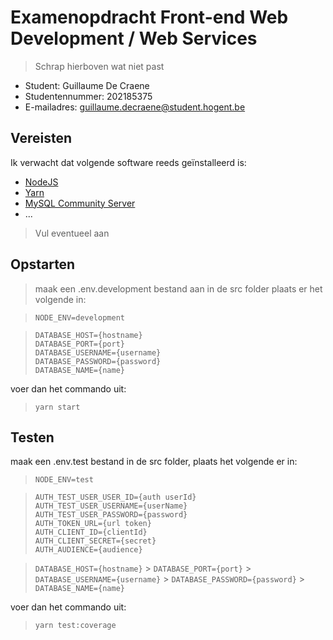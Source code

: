 # Examenopdracht Front-end Web Development / Web Services

> Schrap hierboven wat niet past

- Student: Guillaume De Craene
- Studentennummer: 202185375
- E-mailadres: guillaume.decraene@student.hogent.be

## Vereisten

Ik verwacht dat volgende software reeds geïnstalleerd is:

- [NodeJS](https://nodejs.org)
- [Yarn](https://yarnpkg.com)
- [MySQL Community Server](https://dev.mysql.com/downloads/mysql/)
- ...

> Vul eventueel aan

## Opstarten

> maak een .env.development bestand aan in de src folder
> plaats er het volgende in:

> `NODE_ENV=development`

> `DATABASE_HOST={hostname}`  
> `DATABASE_PORT={port}`  
> `DATABASE_USERNAME={username}`  
> `DATABASE_PASSWORD={password}`  
> `DATABASE_NAME={name}`

voer dan het commando uit:

> `yarn start`

## Testen

maak een .env.test bestand in de src folder,
plaats het volgende er in:

> `NODE_ENV=test`

> `AUTH_TEST_USER_USER_ID={auth userId}`  
> `AUTH_TEST_USER_USERNAME={userName}`  
> `AUTH_TEST_USER_PASSWORD={password}`  
> `AUTH_TOKEN_URL={url token}`  
> `AUTH_CLIENT_ID={clientId}`  
> `AUTH_CLIENT_SECRET={secret}`  
> `AUTH_AUDIENCE={audience}`

> `DATABASE_HOST={hostname}` > `DATABASE_PORT={port}` > `DATABASE_USERNAME={username}` > `DATABASE_PASSWORD={password}` > `DATABASE_NAME={name}`

voer dan het commando uit:

> `yarn test:coverage`

